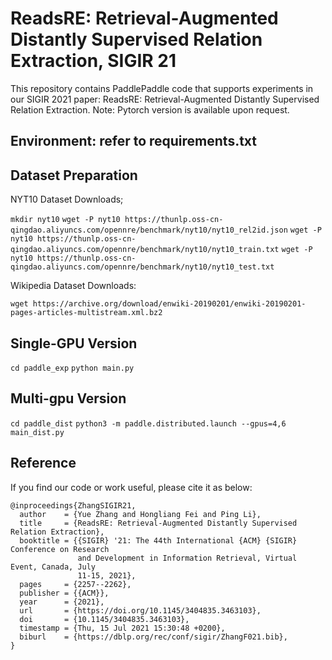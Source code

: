 # ReadsRE: Retrieval-Augmented Distantly Supervised Relation Extraction, SIGIR 21
This repository contains PaddlePaddle code that supports experiments in our SIGIR 2021 paper: ReadsRE: Retrieval-Augmented Distantly Supervised Relation Extraction. Note: Pytorch version is available upon request. 

## Environment: refer to requirements.txt

## Dataset Preparation

NYT10 Dataset Downloads;

`mkdir nyt10`
`wget -P nyt10 https://thunlp.oss-cn-qingdao.aliyuncs.com/opennre/benchmark/nyt10/nyt10_rel2id.json`
`wget -P nyt10 https://thunlp.oss-cn-qingdao.aliyuncs.com/opennre/benchmark/nyt10/nyt10_train.txt`
`wget -P nyt10 https://thunlp.oss-cn-qingdao.aliyuncs.com/opennre/benchmark/nyt10/nyt10_test.txt`

Wikipedia Dataset Downloads:

`wget https://archive.org/download/enwiki-20190201/enwiki-20190201-pages-articles-multistream.xml.bz2`


## Single-GPU Version

`cd paddle_exp`
`python main.py`


## Multi-gpu Version

`cd paddle_dist`
`python3 -m paddle.distributed.launch --gpus=4,6 main_dist.py`


## Reference
If you find our code or work useful, please cite it as below:
```
@inproceedings{ZhangSIGIR21,
  author    = {Yue Zhang and Hongliang Fei and Ping Li},  
  title     = {ReadsRE: Retrieval-Augmented Distantly Supervised Relation Extraction},
  booktitle = {{SIGIR} '21: The 44th International {ACM} {SIGIR} Conference on Research
               and Development in Information Retrieval, Virtual Event, Canada, July
               11-15, 2021},
  pages     = {2257--2262},
  publisher = {{ACM}},
  year      = {2021},
  url       = {https://doi.org/10.1145/3404835.3463103},
  doi       = {10.1145/3404835.3463103},
  timestamp = {Thu, 15 Jul 2021 15:30:48 +0200},
  biburl    = {https://dblp.org/rec/conf/sigir/ZhangF021.bib},
}
```
